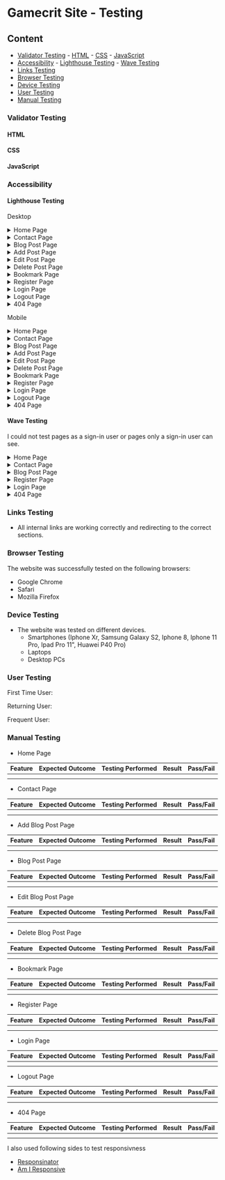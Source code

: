 # Gamecrit Site - Testing



## Content
- [Validator Testing](#validator-testing)
        - [HTML](#html)
        - [CSS](#css)
        - [JavaScript](#javascript)
- [Accessibility](#accessibility)
        - [Lighthouse Testing](#lighthouse-testing)
        - [Wave Testing](#wave-testing)
- [Links Testing](#links-testing)
- [Browser Testing](#browser-testing)
- [Device Testing](#device-testing)
- [User Testing](#user-testing)
- [Manual Testing](#manual-testing)


### Validator Testing
#### HTML




#### CSS


#### JavaScript



### Accessibility
#### Lighthouse Testing
Desktop

<details>
<summary>Home Page</summary>

![Home Page Desktop](/docs/testing-images/lighthouse-testing/home-page-desktop.png)
</details>

<details>
<summary>Contact Page</summary>

![Contact Page Desktop](/docs/testing-images/lighthouse-testing/contact-page-desktop.png)
</details>

<details>
<summary>Blog Post Page</summary>

![Blog Post Page Desktop](/docs/testing-images/lighthouse-testing/blog-post-page-desktop.png)
</details>

<details>
<summary>Add Post Page</summary>

![Add Post Page Desktop](/docs/testing-images/lighthouse-testing/add-post-page-desktop.png)
</details>

<details>
<summary>Edit Post Page</summary>

![Edit Post Page Desktop](/docs/testing-images/lighthouse-testing/edit-post-page-desktop.png)
</details>

<details>
<summary>Delete Post Page</summary>

![Delete Post Page Desktop](/docs/testing-images/lighthouse-testing/delete-post-page-desktop.png)
</details>

<details>
<summary>Bookmark Page</summary>

![Bookmark Page Desktop](/docs/testing-images/lighthouse-testing/bookmark-page-desktop.png)
</details>

<details>
<summary>Register Page</summary>

![Register Page Desktop](/docs/testing-images/lighthouse-testing/register-page-desktop.png)
</details>

<details>
<summary>Login Page</summary>

![Login Page Desktop](/docs/testing-images/lighthouse-testing/login-page-desktop.png)
</details>

<details>
<summary>Logout Page</summary>

![Logout Page Desktop](/docs/testing-images/lighthouse-testing/logout-page-desktop.png)
</details>

<details>
<summary>404 Page</summary>

![404 Page Desktop](/docs/testing-images/lighthouse-testing/404-page-desktop.png)
</details>



Mobile

<details>
<summary>Home Page</summary>

![Home Page Mobile](/docs/testing-images/lighthouse-testing/home-page-mobile.png)
</details>

<details>
<summary>Contact Page</summary>

![Contact Page Mobile](/docs/testing-images/lighthouse-testing/contact-page-mobile.png)
</details>

<details>
<summary>Blog Post Page</summary>

![Blog Post Page Mobile](/docs/testing-images/lighthouse-testing/blog-post-page-mobile.png)
</details>

<details>
<summary>Add Post Page</summary>

![Add Post Page Mobile](/docs/testing-images/lighthouse-testing/add-post-page-mobile.png)
</details>

<details>
<summary>Edit Post Page</summary>

![Edit Post Page Mobile](/docs/testing-images/lighthouse-testing/edit-post-page-mobile.png)
</details>

<details>
<summary>Delete Post Page</summary>

![Delete Post Page Mobile](/docs/testing-images/lighthouse-testing/delete-post-page-mobile.png)
</details>

<details>
<summary>Bookmark Page</summary>

![Bookmark Page Mobile](/docs/testing-images/lighthouse-testing/bookmark-page-mobile.png)
</details>

<details>
<summary>Register Page</summary>

![Register Page Mobile](/docs/testing-images/lighthouse-testing/register-page-mobile.png)
</details>

<details>
<summary>Login Page</summary>

![Login Page Mobile](/docs/testing-images/lighthouse-testing/login-page-mobile.png)
</details>

<details>
<summary>Logout Page</summary>

![Logout Page Mobile](/docs/testing-images/lighthouse-testing/logout-page-mobile.png)
</details>

<details>
<summary>404 Page</summary>

![404 Page Mobile](/docs/testing-images/lighthouse-testing/404-page-mobile.png)
</details>


#### Wave Testing

I could not test pages as a sign-in user or pages only a sign-in user can see. 

<details>
<summary>Home Page</summary>

![Home Page Wave Testing](/docs/testing-images/wave-images/home-page-wave.png)
</details>

<details>
<summary>Contact Page</summary>

![Contact Page Wave Testing](/docs/testing-images/wave-images/contact-page-wave.png)
</details>

<details>
<summary>Blog Post Page</summary>

![Blog Post Page Wave Testing](/docs/testing-images/wave-images/blog-post-page-wave.png)
</details>

<details>
<summary>Register Page</summary>

![Register Page Wave Testing](/docs/testing-images/wave-images/register-page-wave.png)
</details>

<details>
<summary>Login Page</summary>

![Login Page Wave Testing](/docs/testing-images/wave-images/login-page-wave.png)
</details>

<details>
<summary>404 Page</summary>

![404 Page Wave Testing](/docs/testing-images/wave-images/404-page-wave.png)
</details>

### Links Testing
- All internal links are working correctly and redirecting to the correct sections.

### Browser Testing
The website was successfully tested on the following browsers:
- Google Chrome
- Safari
- Mozilla Firefox

### Device Testing
- The website was tested on different devices. 
    - Smartphones (Iphone Xr, Samsung Galaxy S2, Iphone 8, Iphone 11 Pro, Ipad Pro 11", Huawei P40 Pro)
    - Laptops
    - Desktop PCs

### User Testing

First Time User:


Returning User:



Frequent User:



### Manual Testing

- Home Page 

| Feature | Expected Outcome | Testing Performed | Result | Pass/Fail |
| --- | --- | --- | --- | --- |
|  |  |  |  |  |
|  |  |  |  |  |

- Contact Page

| Feature | Expected Outcome | Testing Performed | Result | Pass/Fail |
| --- | --- | --- | --- | --- |
|  |  |  |  |  |
|  |  |  |  |  |

- Add Blog Post Page

| Feature | Expected Outcome | Testing Performed | Result | Pass/Fail |
| --- | --- | --- | --- | --- |
|  |  |  |  |  |
|  |  |  |  |  |

- Blog Post Page

| Feature | Expected Outcome | Testing Performed | Result | Pass/Fail |
| --- | --- | --- | --- | --- |
|  |  |  |  |  |
|  |  |  |  |  |

- Edit Blog Post Page

| Feature | Expected Outcome | Testing Performed | Result | Pass/Fail |
| --- | --- | --- | --- | --- |
|  |  |  |  |  |
|  |  |  |  |  |

- Delete Blog Post Page

| Feature | Expected Outcome | Testing Performed | Result | Pass/Fail |
| --- | --- | --- | --- | --- |
|  |  |  |  |  |
|  |  |  |  |  |

- Bookmark Page

| Feature | Expected Outcome | Testing Performed | Result | Pass/Fail |
| --- | --- | --- | --- | --- |
|  |  |  |  |  |
|  |  |  |  |  |

- Register Page

| Feature | Expected Outcome | Testing Performed | Result | Pass/Fail |
| --- | --- | --- | --- | --- |
|  |  |  |  |  |
|  |  |  |  |  |

- Login Page

| Feature | Expected Outcome | Testing Performed | Result | Pass/Fail |
| --- | --- | --- | --- | --- |
|  |  |  |  |  |
|  |  |  |  |  |

- Logout Page

| Feature | Expected Outcome | Testing Performed | Result | Pass/Fail |
| --- | --- | --- | --- | --- |
|  |  |  |  |  |
|  |  |  |  |  |

- 404 Page

| Feature | Expected Outcome | Testing Performed | Result | Pass/Fail |
| --- | --- | --- | --- | --- |
|  |  |  |  |  |
|  |  |  |  |  |


I also used following sides to test responsivness
- [Responsinator]()
- [Am I Responsive]()
